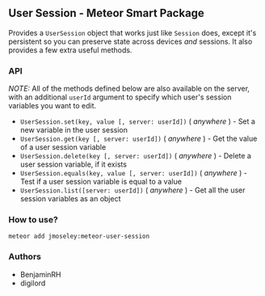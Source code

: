 ## User Session - Meteor Smart Package

Provides a `UserSession` object that works just like `Session` does, except it's persistent so you can preserve state across devices *and* sessions. It also provides a few extra useful methods.


### API

*NOTE:* All of the methods defined below are also available on the server, with an additional `userId` argument to specify which user's session variables you want to edit.

 * `UserSession.set(key, value [, server: userId])` ( _anywhere_ ) - Set a new variable in the user session
 * `UserSession.get(key [, server: userId])` ( _anywhere_ ) - Get the value of a user session variable
 * `UserSession.delete(key [, server: userId])` ( _anywhere_ ) - Delete a user session variable, if it exists
 * `UserSession.equals(key, value [, server: userId])` ( _anywhere_ ) - Test if a user session variable is equal to a value
 * `UserSession.list([server: userId])` ( _anywhere_ ) - Get all the user session variables as an object


### How to use?

`meteor add jmoseley:meteor-user-session`


### Authors

 * BenjaminRH
 * digilord